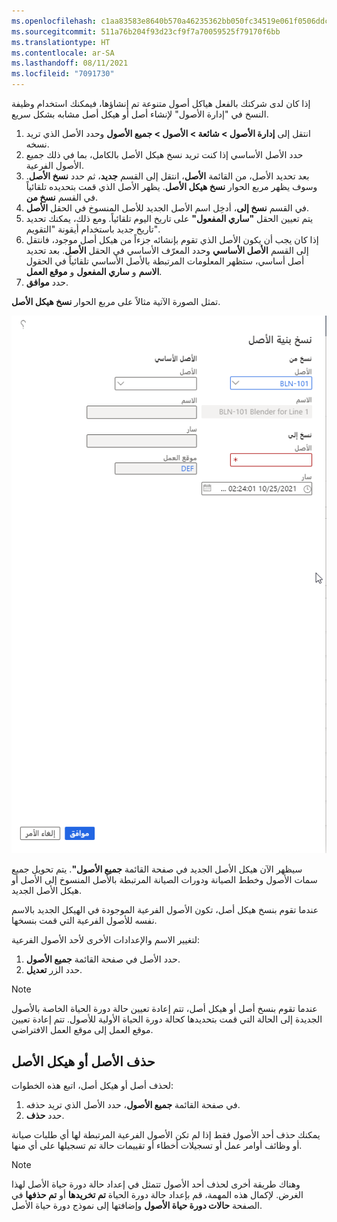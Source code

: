 ```yaml
---
ms.openlocfilehash: c1aa83583e8640b570a46235362bb050fc34519e061f0506ddc3b42f5efd8cd1
ms.sourcegitcommit: 511a76b204f93d23cf9f7a70059525f79170f6bb
ms.translationtype: HT
ms.contentlocale: ar-SA
ms.lasthandoff: 08/11/2021
ms.locfileid: "7091730"
---
```

إذا كان لدى شركتك بالفعل هياكل أصول متنوعة تم إنشاؤها، فيمكنك استخدام وظيفة النسخ في "إدارة الأصول" لإنشاء أصل أو هيكل أصل مشابه بشكل سريع.

1.  انتقل إلى **إدارة الأصول > شائعة > الأصول > جميع الأصول** وحدد الأصل الذي تريد نسخه.
2.  حدد الأصل الأساسي إذا كنت تريد نسخ هيكل الأصل بالكامل، بما في ذلك جميع الأصول الفرعية.
3.  بعد تحديد الأصل، من القائمة **الأصل**، انتقل إلى القسم **جديد**، ثم حدد **نسخ الأصل**. وسوف يظهر مربع الحوار **نسخ هيكل الأصل**.
يظهر الأصل الذي قمت بتحديده تلقائياً في القسم **نسخ من**. 
4.  في القسم **نسخ إلى**، أدخِل اسم الأصل الجديد للأصل المنسوخ في الحقل **الأصل**.
5.  يتم تعيين الحقل **"ساري المفعول"** على تاريخ اليوم تلقائياً. ومع ذلك، يمكنك تحديد تاريخ جديد باستخدام أيقونة "التقويم".
6.  إذا كان يجب أن يكون الأصل الذي تقوم بإنشائه جزءاً من هيكل أصل موجود، فانتقل إلى القسم **الأصل الأساسي** وحدد المعرّف الأساسي في الحقل **الأصل**.
بعد تحديد أصل أساسي، ستظهر المعلومات المرتبطة بالأصل الأساسي تلقائياً في الحقول **الاسم** و **ساري المفعول** و **موقع العمل**.
7.  حدد **موافق**. 

تمثل الصورة الآتية مثالاً على مربع الحوار **نسخ هيكل الأصل**.

![لقطة شاشة من مربع الحوار "نسخ هيكل الأصل".](../media/copy-asset-structure-ssm.png)
 
سيظهر الآن هيكل الأصل الجديد في صفحة القائمة **جميع الأصول"**. يتم تحويل جميع سمات الأصول وخطط الصيانة ودورات الصيانة المرتبطة بالأصل المنسوخ إلى الأصل أو هيكل الأصل الجديد.

عندما تقوم بنسخ هيكل أصل، تكون الأصول الفرعية الموجودة في الهيكل الجديد بالاسم نفسه للأصول الفرعية التي قمت بنسخها. 

لتغيير الاسم والإعدادات الأخرى لأحد الأصول الفرعية:

1.  حدد الأصل في صفحة القائمة **جميع الأصول**. 
2.  حدد الزر **تعديل**.

> [!NOTE]
> عندما تقوم بنسخ أصل أو هيكل أصل، تتم إعادة تعيين حالة دورة الحياة الخاصة بالأصول الجديدة إلى الحالة التي قمت بتحديدها كحالة دورة الحياة الأولية للأصول. تتم إعادة تعيين موقع العمل إلى موقع العمل الافتراضي.

## <a name="delete-an-asset-or-asset-structure"></a>حذف الأصل أو هيكل الأصل
لحذف أصل أو هيكل أصل، اتبع هذه الخطوات:

1.  في صفحة القائمة **جميع الأصول**، حدد الأصل الذي تريد حذفه. 
2.  حدد **حذف**.

يمكنك حذف أحد الأصول فقط إذا لم تكن الأصول الفرعية المرتبطة لها أي طلبات صيانة أو وظائف أوامر عمل أو تسجيلات أخطاء أو تقييمات حالة تم تسجيلها على أي منها.

> [!NOTE]
> وهناك طريقة أخرى لحذف أحد الأصول تتمثل في إعداد حالة دورة حياة الأصل لهذا الغرض. لإكمال هذه المهمة، قم بإعداد حالة دورة الحياة **تم تخريدها** أو **تم حذفها** في الصفحة **حالات دورة حياة الأصول** وإضافتها إلى نموذج دورة حياة الأصل.


